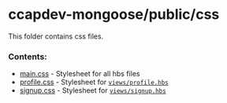 # ccapdev-mongoose/public/css

This folder contains css files.

### Contents:

- [main.css](https://github.com/arvention/ccapdev-mongoose/blob/master/public/css/main.css) - Stylesheet for all hbs files
- [profile.css](https://github.com/arvention/ccapdev-mongoose/blob/master/public/css/profile.css) - Stylesheet for [`views/profile.hbs`](https://github.com/arvention/ccapdev-mongoose/blob/master/views/profile.hbs)
- [signup.css](https://github.com/arvention/ccapdev-mongoose/blob/master/public/css/signup.css) - Stylesheet for [`views/signup.hbs`](https://github.com/arvention/ccapdev-mongoose/blob/master/views/signup.hbs)
